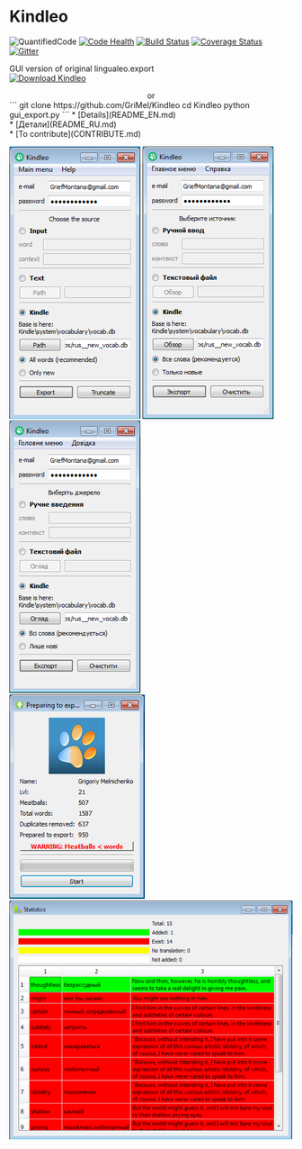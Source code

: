 Kindleo
================
![QuantifiedCode](https://www.quantifiedcode.com/api/v1/project/eb76e321b5cf49be89e770ce34a0bfb7/badge.svg)
[![Code Health](https://landscape.io/github/GriMel/Kindleo/master/landscape.svg?style=flat)](https://landscape.io/github/GriMel/Kindleo/master)
[![Build Status](https://travis-ci.org/GriMel/Kindleo.svg?branch=master)](https://travis-ci.org/GriMel/Kindleo)
[![Coverage Status](https://coveralls.io/repos/github/GriMel/Kindleo/badge.svg?branch=master)](https://coveralls.io/github/GriMel/Kindleo?branch=master)
[![Gitter](https://badges.gitter.im/GriMel/Kindleo.svg)](https://gitter.im/GriMel/Kindleo?utm_source=badge&utm_medium=badge&utm_campaign=pr-badge)
<br>

GUI version of original lingualeo.export<br>
[![Download Kindleo](https://a.fsdn.com/con/app/sf-download-button)](http://sourceforge.net/projects/kindleo/files/latest/download/)<br>
<center>or</center>
```
git clone https://github.com/GriMel/Kindleo
cd Kindleo
python gui_export.py
```
* [Details](README_EN.md)<br>
* [Детали](README_RU.md)<br>
* [To contribute](CONTRIBUTE.md)<br>

![Main Window EN](/screenshots/win1.png?raw=true "Main Window EN")
![Main Window RU](/screenshots/win5.png?raw=true "Main Window UA")
![Main Window UA](/screenshots/win6.png?raw=true "Main Window UA")<br>
![Export Dialog](/screenshots/win3.png?raw=true "Main Window")<br>
![Statistics](/screenshots/win4.png?raw=true "Main Window")<br>
